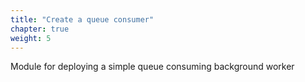 ```yaml
---
title: "Create a queue consumer"
chapter: true
weight: 5
---
```


Module for deploying a simple queue consuming background worker